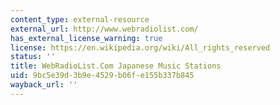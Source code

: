 ```yaml
---
content_type: external-resource
external_url: http://www.webradiolist.com/
has_external_license_warning: true
license: https://en.wikipedia.org/wiki/All_rights_reserved
status: ''
title: WebRadioList.Com Japanese Music Stations
uid: 9bc5e39d-3b9e-4529-b06f-e155b337b845
wayback_url: ''
---
```

